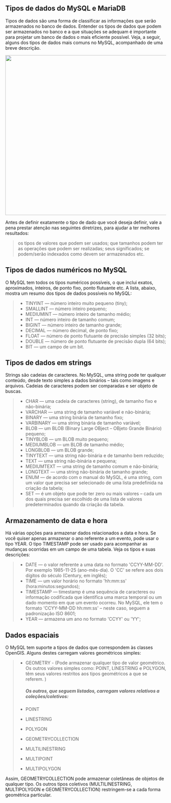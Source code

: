 ## Tipos de dados do MySQL e MariaDB

Tipos de dados são uma forma de classificar as informações que serão armazenados no banco de dados.
Entender os tipos de dados que podem ser armazenados no banco e a que situações se adequam é importante para projetar um banco de dados o mais eficiente possível. Veja, a seguir, alguns dos tipos de dados mais comuns no MySQL, acompanhado de uma breve descrição.

<p align="center">
  <img width="800" height="500" src="https://cdn-images-1.medium.com/max/1200/1*l9ktb4erdPUhKAGjWHH6QA.jpeg">
</p>

Antes de definir exatamente o tipo de dado que você deseja definir, vale a pena prestar atenção nas seguintes diretrizes, para ajudar a ter melhores resultados:

> os tipos de valores que podem ser usados;
> que tamanhos podem ter
> as operações que podem ser realizadas;
> seus significados;
> se podem/serão indexados
> como devem ser armazenados etc.

## Tipos de dados numéricos no MySQL

O MySQL tem todos os tipos numéricos possíveis, o que inclui exatos, aproximados, inteiros, de ponto fixo, ponto flutuante etc. A lista, abaixo, mostra um resumo dos tipos de dados possíveis no MySQL:

> - TINYINT — número inteiro muito pequeno (tiny);
> - SMALLINT — número inteiro pequeno;
> - MEDIUMINT — número inteiro de tamanho médio;
> - INT — número inteiro de tamanho comum;
> - BIGINT — número inteiro de tamanho grande;
> - DECIMAL — número decimal, de ponto fixo;
> - FLOAT — número de ponto flutuante de precisão simples (32 bits);
> - DOUBLE — número de ponto flutuante de precisão dupla (64 bits);
> - BIT — um campo de um bit.

## Tipos de dados em strings

Strings são cadeias de caracteres. No MySQL, uma string pode ter qualquer conteúdo, desde texto simples a dados binários – tais como imagens e arquivos. Cadeias de caracteres podem ser comparadas e ser objeto de buscas.

> - CHAR — uma cadeia de caracteres (string), de tamanho fixo e não-binária;
> - VARCHAR — uma string de tamanho variável e não-binária;
> - BINARY — uma string binária de tamanho fixo;
> - VARBINARY — uma string binária de tamanho variável;
> - BLOB — um BLOB (Binary Large OBject – OBjeto Grande Binário) pequeno;
> - TINYBLOB — um BLOB muito pequeno;
> - MEDIUMBLOB — um BLOB de tamanho médio;
> - LONGBLOB — um BLOB grande;
> - TINYTEXT — uma string não-binária e de tamanho bem reduzido;
> - TEXT — uma string não-binária e pequena;
> - MEDIUMTEXT — uma string de tamanho comum e não-binária;
> - LONGTEXT — uma string não-binária de tamanho grande;
> - ENUM — de acordo com o manual do MySQL, é uma string, com um valor que precisa ser selecionado de uma lista predefinida na criação da tabela;
> - SET — é um objeto que pode ter zero ou mais valores – cada um dos quais precisa ser escolhido de uma lista de valores predeterminados quando da criação da tabela.

## Armazenamento de data e hora

Há várias opções para armazenar dados relacionados a data e hora. Se você quiser apenas armazenar o ano referente a um evento, pode usar o tipo YEAR. O tipo TIMESTAMP pode ser usado para acompanhar as mudanças ocorridas em um campo de uma tabela. Veja os tipos e suas descrições:

> - DATE — o valor referente a uma data no formato 'CCYY-MM-DD'. Por exemplo 1985-11-25 (ano-mês-dia). O 'CC' se refere aos dois dígitos do século (Century, em inglês);
> - TIME — um valor horário no formato 'hh:mm:ss' (hora:minutos:segundos);
> - TIMESTAMP — timestamp é uma sequência de caracteres ou informação codificada que identifica uma marca temporal ou um dado momento em que um evento ocorreu. No MySQL, ele tem o formato 'CCYY-MM-DD hh:mm:ss' – neste caso, seguem a padronização ISO 8601;
> - YEAR — armazena um ano no formato 'CCYY' ou 'YY';

## Dados espaciais

O MySQL tem suporte a tipos de dados que correspondem às classes OpenGIS. Alguns destes carregam valores geométricos simples:

> - GEOMETRY - (Pode armazenar qualquer tipo de valor geométrico. Os outros valores simples como: POINT, LINESTRING e POLYGON, têm seus valores restritos aos tipos geométricos a que se referem. )
>
>   ##### Os outros, que seguem listados, carregam valores relativos a coleções/coletivos:
>
> - POINT
> - LINESTRING
> - POLYGON
>
> - GEOMETRYCOLLECTION
> - MULTILINESTRING
> - MULTIPOINT
> - MULTIPOLYGON

Assim, GEOMETRYCOLLECTION pode armazenar coletâneas de objetos de qualquer tipo. Os outros tipos coletivos (MULTILINESTRING, MULTIPOLYGON e GEOMETRYCOLLECTION) restringem-se a cada forma geométrica particular.